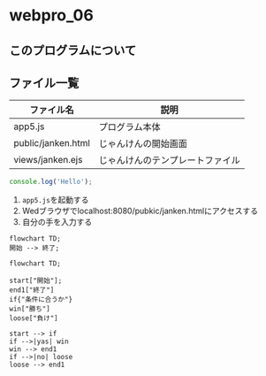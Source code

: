 # webpro_06

## このプログラムについて

## ファイル一覧

ファイル名 | 説明
-|-
app5.js | プログラム本体
public/janken.html | じゃんけんの開始画面
views/janken.ejs | じゃんけんのテンプレートファイル

```javascript
console.log('Hello');
```

1. ```app5.js```を起動する
1. Wedブラウザでlocalhost:8080/pubkic/janken.htmlにアクセスする
1. 自分の手を入力する

```mermaid
flowchart TD;
開始 --> 終了;
```
```mermaid
flowchart TD;

start["開始"];
end1["終了"]
if{"条件に合うか"}
win["勝ち"]
loose["負け"]

start --> if
if -->|yas| win
win --> end1
if -->|no| loose
loose --> end1
```
